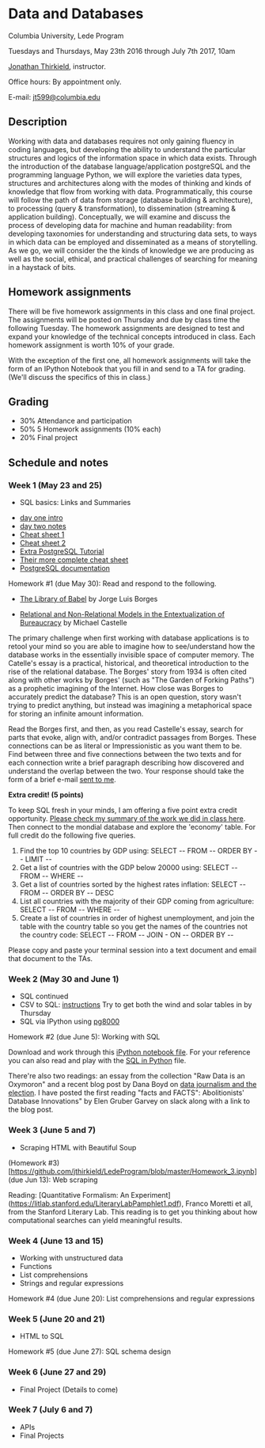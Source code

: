 # Data and Databases

Columbia University, Lede Program

Tuesdays and Thursdays, May 23th 2016 through July 7th 2017, 10am

[Jonathan Thirkield](http://www.floatingmedia.com/), instructor.

Office hours: By appointment only.

E-mail: [jt599@columbia.edu](mailto:jt599@columbia.edu)

## Description

Working with data and databases requires not only gaining fluency in coding languages, but developing the ability to understand the particular structures and logics of the information space in which data exists. Through the introduction of the database language/application postgreSQL and the programming language Python, we will explore the varieties data types, structures and architectures along with the modes of thinking and kinds of knowledge that flow from working with data. Programmatically, this course will follow the path of data from storage (database building & architecture), to processing (query & transformation), to dissemination (streaming & application building). Conceptually, we will examine and discuss the process of developing data for machine and human readability: from developing taxonomies for understanding and structuring data sets, to ways in which data can be employed and disseminated as a means of storytelling. As we go, we will consider the the kinds of knowledge we are producing as well as the social, ethical, and practical challenges of searching for meaning in a haystack of bits. 


## Homework assignments

There will be five homework assignments in this class and one final project. 
The assignments will be posted on Thursday and due by class time the following Tuesday. The homework
assignments are designed to test and expand your knowledge of the technical
concepts introduced in class. Each homework assignment is worth 10% of your grade.

With the exception of the first one, all homework assignments will take the form of
an IPython Notebook that you fill in and send to a TA for grading. (We'll
discuss the specifics of this in class.)

## Grading

- 30% Attendance and participation
- 50% 5 Homework assignments (10% each)
- 20% Final project

## Schedule and notes

### Week 1 (May 23 and 25)

* SQL basics: Links and Summaries
- [day one intro](http://floatingmedia.com/columbia/postgresIntro.html)
- [day two notes](http://floatingmedia.com/columbia/postgreSQLclass2.html)
- [Cheat sheet 1](https://github.com/jthirkield/LedeProgram/blob/master/SQL-cheat_sheet1.pdf)
- [Cheat sheet 2](https://github.com/jthirkield/LedeProgram/blob/master/SQL-cheat_sheet1.pdf)
- [Extra PostgreSQL Tutorial](http://www.postgresqltutorial.com/)
- [Their more complete cheat sheet](http://www.postgresqltutorial.com/postgresql-cheat-sheet/)
- [PostgreSQL documentation](https://www.postgresql.org/docs/9.6/static/index.html)

Homework #1 (due May 30): Read and respond to the following.

* [The Library of Babel](https://libraryofbabel.info/Borges/libraryofbabel.pdf)
  by Jorge Luis Borges

* [Relational and Non-Relational Models in the Entextualization of Bureaucracy](http://computationalculture.net/article/relational-and-non-relational-models-in-the-entextualization-of-bureaucracy)
  by Michael Castelle

The primary challenge when first working with database applications is to retool your mind so you are able to imagine how to see/understand how the database works in the essentially invisible space of computer memory. The Catelle's essay is a practical, historical, and theoretical introduction to the rise of the relational database. The Borges' story from 1934 is often cited along with other works by Borges' (such as "The Garden of Forking Paths") as a prophetic imagining of the Internet. How close was Borges to accurately predict the database? This is an open question, story wasn't trying to predict anything, but instead was imagining a metaphorical space for storing an infinite amount information.

Read the Borges first, and then, as you read Castelle's essay, search for parts that evoke, align with, and/or contradict passages from Borges. These connections can be as literal or Impressionistic as you want them to be. Find between three and five connections between the two texts and for each connection write a brief paragraph describing how discovered and understand the overlap between the two. Your response should take the form of a brief e-mail [sent to me](mailto:jt599@columbia.edu).

**Extra credit! (5 points)**

To keep SQL fresh in your minds, I am offering a five point extra credit opportunity. [Please check my summary of the work we did in class here](http://floatingmedia.com/columbia/postgreSQLclass2.html). Then connect to the mondial database and explore the 'economy' table. For full credit do the following five queries.
1. Find the top 10 countries by GDP using: SELECT -- FROM -- ORDER BY -- LIMIT --
2. Get a list of countries with the GDP below 20000 using: SELECT -- FROM -- WHERE --
3. Get a list of countries sorted by the highest rates inflation: SELECT -- FROM -- ORDER BY -- DESC
4. List all countries with the majority of their GDP coming from agriculture: SELECT -- FROM -- WHERE --
5. Create a list of countries in order of highest unemployment, and join the table with the country table so you get the names of the countries not the country code: SELECT -- FROM -- JOIN - ON -- ORDER BY --

Please copy and paste your terminal session into a text document and email that document to the TAs.

### Week 2 (May 30 and June 1)

* SQL continued
* CSV to SQL: [instructions](http://floatingmedia.com/columbia/csv_to_sql.html) Try to get both the wind and solar tables in by Thursday
* SQL via IPython using [pg8000](http://pythonhosted.org/pg8000/)
  
Homework #2 (due June 5): Working with SQL


Download and work through this [iPython notebook file](https://github.com/jthirkield/LedeProgram/blob/master/Homework_2.ipynb). For your reference you can also read and play with the [SQL in Python](https://github.com/jthirkield/LedeProgram/blob/master/SQL_in_Python.ipynb) file.

There're also two readings: an essay from the collection "Raw Data is an Oxymoron" and a recent blog post by Dana Boyd on [data journalism and the election](https://points.datasociety.net/reality-check-de447f2131a3). I have posted the first reading "facts and FACTS": Abolitionists' Database Innovations" by Elen Gruber Garvey on slack along with a link to the blog post.

### Week 3 (June 5 and 7)

* Scraping HTML with Beautiful Soup

(Homework #3)[https://github.com/jthirkield/LedeProgram/blob/master/Homework_3.ipynb] (due Jun 13): Web scraping

Reading: [Quantitative Formalism: An Experiment] (https://litlab.stanford.edu/LiteraryLabPamphlet1.pdf), Franco Moretti et all, from the Stanford Literary Lab. This reading is to get you thinking about how computational searches can yield meaningful results.

### Week 4 (June 13 and 15)

* Working with unstructured data
* Functions
* List comprehensions
* Strings and regular expressions

Homework #4 (due June 20): List comprehensions and regular expressions

### Week 5 (June 20 and 21)

* HTML to SQL

Homework #5 (due June 27): SQL schema design

### Week 6 (June 27 and 29)

* Final Project (Details to come)

### Week 7 (July 6 and 7)

* APIs
* Final Projects
